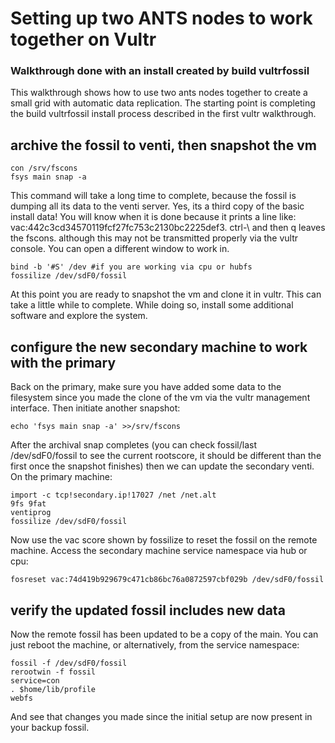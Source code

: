 # Setting up two ANTS nodes to work together on Vultr
### Walkthrough done with an install created by build vultrfossil 

This walkthrough shows how to use two ants nodes together to create a small grid with automatic data replication. The starting point is completing the build vultrfossil install process described in the first vultr walkthrough.

## archive the fossil to venti, then snapshot the vm ##

	con /srv/fscons
	fsys main snap -a

This command will take a long time to complete, because the fossil is dumping all its data to the venti server. Yes, its a third copy of the basic install data! You will know when it is done because it prints a line like: vac:442c3cd34570119fcf27fc753c2130bc2225def3. ctrl-\ and then q leaves the fscons. although this may not be transmitted properly via the vultr console. You can open a different window to work in. 

	bind -b '#S' /dev #if you are working via cpu or hubfs
	fossilize /dev/sdF0/fossil

At this point you are ready to snapshot the vm and clone it in vultr. This can take a little while to complete. While doing so, install some additional software and explore the system.

## configure the new secondary machine to work with the primary ##

Back on the primary, make sure you have added some data to the filesystem since you made the clone of the vm via the vultr management interface. Then initiate another snapshot:

	echo 'fsys main snap -a' >>/srv/fscons

After the archival snap completes (you can check fossil/last /dev/sdF0/fossil to see the current rootscore, it should be different than the first once the snapshot finishes) then we can update the secondary venti. On the primary machine:

	import -c tcp!secondary.ip!17027 /net /net.alt
	9fs 9fat
	ventiprog
	fossilize /dev/sdF0/fossil

Now use the vac score shown by fossilize to reset the fossil on the remote machine. Access the secondary machine service namespace via hub or cpu:

	fosreset vac:74d419b929679c471cb86bc76a0872597cbf029b /dev/sdF0/fossil

## verify the updated fossil includes new data ##

Now the remote fossil has been updated to be a copy of the main. You can just reboot the machine, or alternatively, from the service namespace:

	fossil -f /dev/sdF0/fossil
	rerootwin -f fossil
	service=con
	. $home/lib/profile
	webfs

And see that changes you made since the initial setup are now present in your backup fossil.
